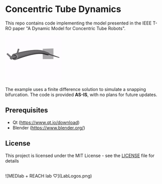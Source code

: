 # Concentric Tube Dynamics

This repo contains code implementing the model presented in the IEEE T-RO paper "A Dynamic Model for Concentric Tube Robots".

![Concentric tube snapping bifurcation](SnapVisual.gif)

The example uses a finite difference solution to simulate a snapping bifurcation. The code is provided <b>AS-IS</b>, with no plans for future updates.

## Prerequisites

* Qt (https://www.qt.io/download)
* Blender (https://www.blender.org/)

## License

This project is licensed under the MIT License - see the [LICENSE](LICENSE) file for details

<br/>
![MEDlab + REACH lab ♡](LabLogos.png)
